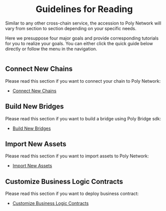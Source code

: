 <h1 align="center">Guidelines for Reading</h1>

Similar to any other cross-chain service, the accession to Poly Network will vary from section to section depending on your specific needs. 

Here we presuppose four major goals and provide corresponding tutorials for you to realize your goals. You can either click the quick guide below directly or follow the menu in the navigation. 

<div align=center><img src="resources/reading_guideline.png" alt=""/></div>

## Connect New Chains
Please read this section if you want to connect your chain to Poly Network:
- [Connect New Chains](new_chain/readme.md)

## Build New Bridges
Please read this section if you want to build a bridge using Poly Bridge sdk:
- [Build New Bridges](new_product/integrate_bridge/readme.md)

## Import New Assets
Please read this section if you want to import assets to Poly Network:
- [Import New Assets](new_product/integrate_assets/readme.md)

## Customize Business Logic Contracts

Please read this section if you want to deploy business contract:

- [Customize Business Logic Contracts](new_product/integrate_contracts/readme.md)


